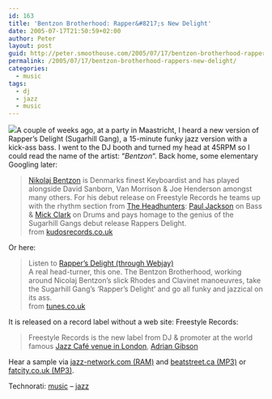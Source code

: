 ```yaml
---
id: 163
title: 'Bentzon Brotherhood: Rapper&#8217;s New Delight'
date: 2005-07-17T21:50:59+02:00
author: Peter
layout: post
guid: http://peter.smoothouse.com/2005/07/17/bentzon-brotherhood-rappers-new-delight/
permalink: /2005/07/17/bentzon-brotherhood-rappers-new-delight/
categories:
  - music
tags:
  - dj
  - jazz
  - music
---
```

![](http://www.pixagogo.com/S5vpfnjbBPdPkXSYKuzuFFLps2!ZLD8IIDYGgR7mLD!rMthp27-lLZF7GRLNaUdtrpLBUAwmoETJhCiAIojnlcPJRUei4QfbMAkLjJsjqvVtRPbcTg8mW99PZhUTR2MKHkokPv95EjIpJtkkdvNG6xTbazHQDgfZYR/nikolaj_bentzon_sepia.jpg)A couple of weeks ago, at a party in Maastricht, I heard a new version of Rapper&#8217;s Delight (Sugarhill Gang), a 15-minute funky jazz version with a kick-ass bass. I went to the DJ booth and turned my head at 45RPM so I could read the name of the artist: &#8220;_Bentzon_&#8220;. Back home, some elementary Googling later:

> [Nikolaj Bentzon](http://www.nikolajbentzon.com) is Denmarks finest Keyboardist and has played alongside David Sanborn, Van Morrison & Joe Henderson amongst many others. For his debut release on Freestyle Records he teams up with the rhythm section from [The Headhunters](http://www.basinstreetrecords.com/artists/headhunters.html):  [Paul Jackson](http://www.pauljackson.jp/fe/index.html) on Bass & [Mick Clark](http://www.drummerworld.com/drummers/Mike_Clark.html) on Drums and pays homage to the genius of the Sugarhill Gangs debut release Rappers Delight.  
> from [kudosrecords.co.uk](http://www.kudosrecords.co.uk/albumdetail.asp?primecatno=FSR004&quantity=N)

Or here:

> Listen to [Rapper&#8217;s Delight (through Webjay)](http://webjay.org/playthispage?url=http%3A%2F%2Fwww.tunes.co.uk%2Ftunes%2Ffeatured%2F8220.html)  
> A real head-turner, this one. The Bentzon Brotherhood, working around Nicolaj Bentzon&#8217;s slick Rhodes and Clavinet manoeuvres, take the Sugarhill Gang&#8217;s &#8216;Rapper&#8217;s Delight&#8217; and go all funky and jazzical on its ass.  
> from [tunes.co.uk](http://www.tunes.co.uk/tunes/featured/8220.html)

It is released on a record label without a web site: Freestyle Records:

> Freestyle Records is the new label from DJ & promoter at the world famous [Jazz Café venue in London](http://www.meanfiddler.com/displayPage_jazz.asp?PageID=387), [Adrian Gibson](http://www.nowtoronto.com/issues/2001-11-01/music_feature11.html)

Hear a sample via [jazz-network.com (RAM)](http://www.jazz-network.com/mic/shop/jazz/bentzonbrotherhoodwiredup.htm) and [beatstreet.ca (MP3)](http://www.beatstreet.ca/product_info.php?products_id=7681&artist=Bentzon+Brotherhood) or [fatcity.co.uk (MP3)](http://www.fatcity.co.uk/fatcity/shop/item_detail.asp?itemid=2636).

Technorati: <a rel="tag" href="http://technorati.com/tag/music">music</a> &#8211; <a rel="tag" href="http://technorati.com/tag/jazz">jazz</a>
